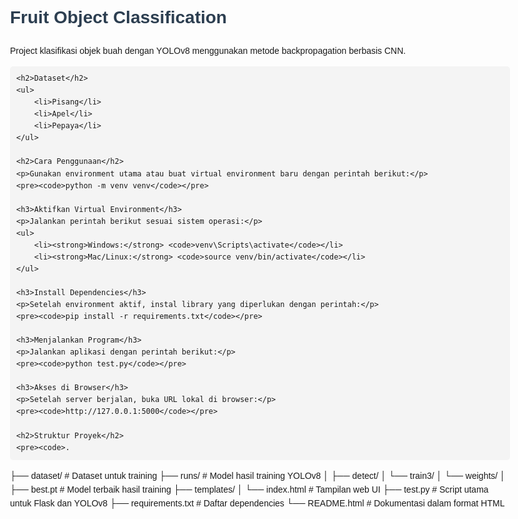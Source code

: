 <!DOCTYPE html>
<html lang="en">
<head>
    <meta charset="UTF-8">
    <meta name="viewport" content="width=device-width, initial-scale=1.0">
    <title>README - Fruit Object Classification</title>
    <style>
        body {
            font-family: Arial, sans-serif;
            line-height: 1.6;
            max-width: 800px;
            margin: 0 auto;
            padding: 20px;
        }
        h1, h2 {
            color: #2c3e50;
        }
        code {
            background: #f4f4f4;
            padding: 5px;
            border-radius: 5px;
        }
        pre {
            background: #f4f4f4;
            padding: 10px;
            border-radius: 5px;
            overflow-x: auto;
        }
    </style>
</head>
<body>
    <h1>Fruit Object Classification</h1>
    <p>Project klasifikasi objek buah dengan YOLOv8 menggunakan metode backpropagation berbasis CNN.</p>
    
    <h2>Dataset</h2>
    <ul>
        <li>Pisang</li>
        <li>Apel</li>
        <li>Pepaya</li>
    </ul>

    <h2>Cara Penggunaan</h2>
    <p>Gunakan environment utama atau buat virtual environment baru dengan perintah berikut:</p>
    <pre><code>python -m venv venv</code></pre>
    
    <h3>Aktifkan Virtual Environment</h3>
    <p>Jalankan perintah berikut sesuai sistem operasi:</p>
    <ul>
        <li><strong>Windows:</strong> <code>venv\Scripts\activate</code></li>
        <li><strong>Mac/Linux:</strong> <code>source venv/bin/activate</code></li>
    </ul>

    <h3>Install Dependencies</h3>
    <p>Setelah environment aktif, instal library yang diperlukan dengan perintah:</p>
    <pre><code>pip install -r requirements.txt</code></pre>

    <h3>Menjalankan Program</h3>
    <p>Jalankan aplikasi dengan perintah berikut:</p>
    <pre><code>python test.py</code></pre>
    
    <h3>Akses di Browser</h3>
    <p>Setelah server berjalan, buka URL lokal di browser:</p>
    <pre><code>http://127.0.0.1:5000</code></pre>
    
    <h2>Struktur Proyek</h2>
    <pre><code>.
├── dataset/                  # Dataset untuk training
├── runs/                      # Model hasil training YOLOv8
│   ├── detect/
│   └── train3/
│       └── weights/
│           ├── best.pt       # Model terbaik hasil training
├── templates/
│   └── index.html            # Tampilan web UI
├── test.py                    # Script utama untuk Flask dan YOLOv8
├── requirements.txt           # Daftar dependencies
└── README.html                # Dokumentasi dalam format HTML</code></pre>
</body>
</html>

